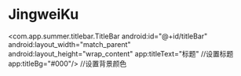 # JingweiKu

<com.app.summer.titlebar.TitleBar
        android:id="@+id/titleBar"
        android:layout_width="match_parent"
        android:layout_height="wrap_content"
        app:titleText="标题"  //设置标题
        app:titleBg="#000"/>  //设置背景颜色
